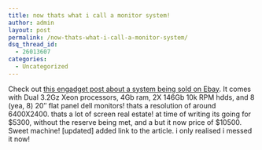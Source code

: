```yaml
---
title: now thats what i call a monitor system!
author: admin
layout: post
permalink: /now-thats-what-i-call-a-monitor-system/
dsq_thread_id:
  - 26013607
categories:
  - Uncategorized
---
```

Check out [this engadget post about a system being sold on Ebay][1]. It comes with Dual 3.2Gz Xeon processors, 4Gb ram, 2X 146Gb 10k RPM hdds, and 8 (yea, 8) 20&#8243; flat panel dell monitors! thats a resolution of around 6400X2400. thats a lot of screen real estate! at time of writing its going for $5300, without the reserve being met, and a but it now price of $10500. Sweet machine! [updated] added link to the article. i only realised i messed it now!

 [1]: http://www.engadget.com/entry/1234000253056054/